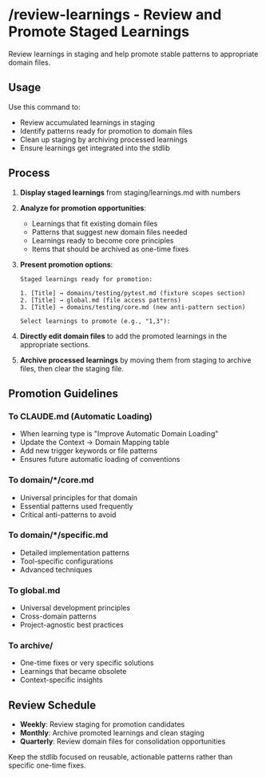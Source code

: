# /review-learnings - Review and Promote Staged Learnings

Review learnings in staging and help promote stable patterns to appropriate domain files.

## Usage

Use this command to:
- Review accumulated learnings in staging
- Identify patterns ready for promotion to domain files
- Clean up staging by archiving processed learnings
- Ensure learnings get integrated into the stdlib

## Process

1. **Display staged learnings** from staging/learnings.md with numbers

2. **Analyze for promotion opportunities**:
   - Learnings that fit existing domain files
   - Patterns that suggest new domain files needed
   - Learnings ready to become core principles
   - Items that should be archived as one-time fixes

3. **Present promotion options**:
   ```
   Staged learnings ready for promotion:

   1. [Title] → domains/testing/pytest.md (fixture scopes section)
   2. [Title] → global.md (file access patterns)
   3. [Title] → domains/testing/core.md (new anti-pattern section)

   Select learnings to promote (e.g., "1,3"):
   ```

4. **Directly edit domain files** to add the promoted learnings in the appropriate sections.

5. **Archive processed learnings** by moving them from staging to archive files, then clear the staging file.

## Promotion Guidelines

### To CLAUDE.md (Automatic Loading)
- When learning type is "Improve Automatic Domain Loading"
- Update the Context → Domain Mapping table
- Add new trigger keywords or file patterns
- Ensures future automatic loading of conventions

### To domain/*/core.md
- Universal principles for that domain
- Essential patterns used frequently
- Critical anti-patterns to avoid

### To domain/*/specific.md
- Detailed implementation patterns
- Tool-specific configurations
- Advanced techniques

### To global.md
- Universal development principles
- Cross-domain patterns
- Project-agnostic best practices

### To archive/
- One-time fixes or very specific solutions
- Learnings that became obsolete
- Context-specific insights

## Review Schedule

- **Weekly**: Review staging for promotion candidates
- **Monthly**: Archive promoted learnings and clean staging
- **Quarterly**: Review domain files for consolidation opportunities

Keep the stdlib focused on reusable, actionable patterns rather than specific one-time fixes.